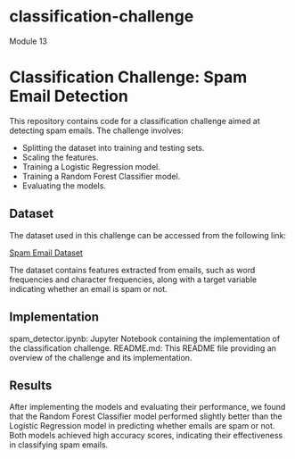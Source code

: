 # classification-challenge
Module 13

# Classification Challenge: Spam Email Detection

This repository contains code for a classification challenge aimed at detecting spam emails. The challenge involves:

- Splitting the dataset into training and testing sets.
- Scaling the features.
- Training a Logistic Regression model.
- Training a Random Forest Classifier model.
- Evaluating the models.

## Dataset

The dataset used in this challenge can be accessed from the following link:

[Spam Email Dataset](https://static.bc-edx.com/ai/ail-v-1-0/m13/challenge/spam-data.csv)

The dataset contains features extracted from emails, such as word frequencies and character frequencies, along with a target variable indicating whether an email is spam or not.

## Implementation

spam_detector.ipynb: Jupyter Notebook containing the implementation of the classification challenge.
README.md: This README file providing an overview of the challenge and its implementation.

## Results
After implementing the models and evaluating their performance, we found that the Random Forest Classifier model performed slightly better than the Logistic Regression model in predicting whether emails are spam or not. Both models achieved high accuracy scores, indicating their effectiveness in classifying spam emails.